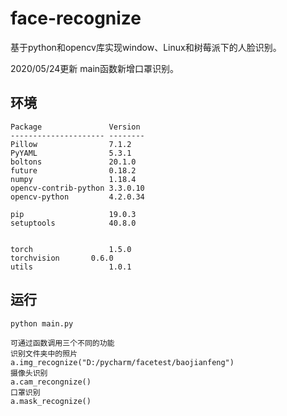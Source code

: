 # face-recognize
基于python和opencv库实现window、Linux和树莓派下的人脸识别。


2020/05/24更新  main函数新增口罩识别。

## 环境
```
Package               Version
--------------------- --------
Pillow                7.1.2
PyYAML                5.3.1
boltons               20.1.0
future	              0.18.2	
numpy                 1.18.4
opencv-contrib-python 3.3.0.10
opencv-python         4.2.0.34

pip                   19.0.3
setuptools            40.8.0


torch	              1.5.0	
torchvision	      0.6.0	
utils	              1.0.1	
```

## 运行
```
python main.py

可通过函数调用三个不同的功能
识别文件夹中的照片
a.img_recognize("D:/pycharm/facetest/baojianfeng")
摄像头识别
a.cam_recongnize()
口罩识别
a.mask_recognize()
```

